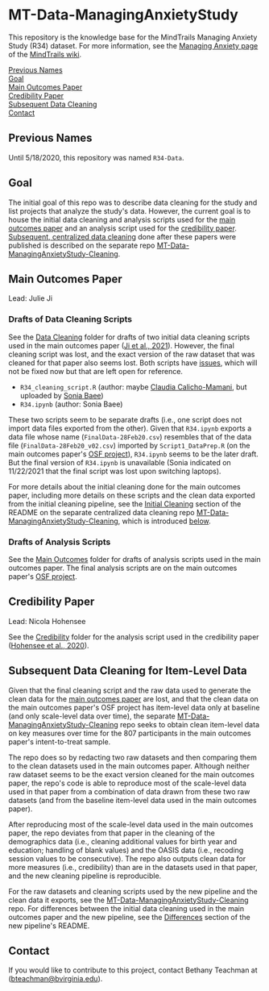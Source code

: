 # MT-Data-ManagingAnxietyStudy

This repository is the knowledge base for the MindTrails Managing Anxiety Study (R34) 
dataset. For more information, see the [Managing Anxiety page][mt-wiki-ma] of the 
[MindTrails wiki][mt-wiki].

[Previous Names](#previous-names)  
[Goal](#goal)  
[Main Outcomes Paper](#main-outcomes-paper)  
[Credibility Paper](#credibility-paper)  
[Subsequent Data Cleaning](#subsequent-data-cleaning)  
[Contact](#contact)

## Previous Names
Until 5/18/2020, this repository was named `R34-Data`.

## Goal
The initial goal of this repo was to describe data cleaning for the study and list 
projects that analyze the study's data. However, the current goal is to house the 
initial data cleaning and analysis scripts used for the 
[main outcomes paper](#main-outcomes-paper) and an analysis script used for the 
[credibility paper](#credibility-paper). 
[Subsequent, centralized data cleaning](#subsequent-data-cleaning-for-item-level-data) 
done after these papers were published is described on the separate repo
[MT-Data-ManagingAnxietyStudy-Cleaning][ma-cleaning-repo].

## Main Outcomes Paper

Lead: Julie Ji

### Drafts of Data Cleaning Scripts

See the [Data Cleaning](./Data%20Cleaning) folder for drafts of two initial data
cleaning scripts used in the main outcomes paper ([Ji et al., 2021][ji-et-al-2021]). 
However, the final cleaning script was lost, and the exact version of the raw dataset 
that was cleaned for that paper also seems lost. Both scripts have [issues](./issues), 
which will not be fixed now but that are left open for reference.

- `R34_cleaning_script.R` (author: maybe [Claudia Calicho-Mamani][claudia], but uploaded 
by [Sonia Baee][sonia])
- `R34.ipynb` (author: Sonia Baee)

These two scripts seem to be separate drafts (i.e., one script does not import data files exported from 
the other). Given that `R34.ipynb` exports a data file whose name (`FinalData-28Feb20.csv`) 
resembles that of the data file (`FinalData-28Feb20_v02.csv`) imported by `Script1_DataPrep.R` 
(on the main outcomes paper's [OSF project][ji-et-al-2021-osf]), `R34.ipynb` seems to be the 
later draft. But the final version of `R34.ipynb` is unavailable (Sonia indicated on 11/22/2021 
that the final script was lost upon switching laptops).

For more details about the initial cleaning done for the main outcomes paper, including more
details on these scripts and the clean data exported from the initial cleaning pipeline, see
the [Initial Cleaning][ma-cleaning-repo-readme-initial-cleaning] section of the README on 
the separate centralized data cleaning repo [MT-Data-ManagingAnxietyStudy-Cleaning][ma-cleaning-repo],
which is introduced [below](#subsequent-data-cleaning-for-item-level-data).

### Drafts of Analysis Scripts

See the [Main Outcomes](./Main%20Outcomes) folder for drafts of analysis scripts
used in the main outcomes paper. The final analysis scripts are on the main outcomes
paper's [OSF project][ji-et-al-2021-osf].

## Credibility Paper

Lead: Nicola Hohensee

See the [Credibility](./Credibility) folder for the analysis script used in the
credibility paper ([Hohensee et al., 2020][hohensee-et-al-2020]).

## Subsequent Data Cleaning for Item-Level Data

Given that the final cleaning script and the raw data used to generate the clean data for the 
[main outcomes paper](#main-outcomes-paper) are lost, and that the clean data on the main outcomes paper's
OSF project has item-level data only at baseline (and only scale-level data over time),
the separate [MT-Data-ManagingAnxietyStudy-Cleaning][ma-cleaning-repo] repo seeks to obtain clean 
item-level data on key measures over time for the 807 participants in the main outcomes paper's
intent-to-treat sample.

The repo does so by redacting two raw datasets and then comparing them to the clean datasets used 
in the main outcomes paper. Although neither raw dataset seems to be the exact version cleaned for 
the main outcomes paper, the repo's code is able to reproduce most of the scale-level data used in 
that paper from a combination of data drawn from these two raw datasets (and from the baseline 
item-level data used in the main outcomes paper).

After reproducing most of the scale-level data used in the main outcomes paper, the repo deviates 
from that paper in the cleaning of the demographics data (i.e., cleaning additional values for birth 
year and education; handling of blank values) and the OASIS data (i.e., recoding session values to be 
consecutive). The repo also outputs clean data for more measures (i.e., credibility) than are in the 
datasets used in that paper, and the new cleaning pipeline is reproducible.

For the raw datasets and cleaning scripts used by the new pipeline and the clean data it exports,
see the [MT-Data-ManagingAnxietyStudy-Cleaning][ma-cleaning-repo] repo. For differences between the initial
data cleaning used in the main outcomes paper and the new pipeline, see the 
[Differences][ma-cleaning-repo-readme-differences] section of the new pipeline's README.

## Contact
If you would like to contribute to this project, contact Bethany Teachman at ([bteachman@bvirginia.edu][bethany-email]).

<!-- Reference links -->

[bethany-email]: mailto:bteachman@virginia.edu
[claudia]: https://github.com/cpc4tz
[hohensee-et-al-2020]: https://doi.org/10.1007/s41347-020-00129-8
[jeremy]: https://github.com/jwe4ec
[ji-et-al-2021]: https://doi.org/10.1016/j.brat.2021.103864
[ji-et-al-2021-osf]: https://osf.io/3b67v
[ma-cleaning-repo]: https://github.com/TeachmanLab/MT-Data-ManagingAnxietyStudy-Cleaning
[ma-cleaning-repo-readme-differences]: https://github.com/TeachmanLab/MT-Data-ManagingAnxietyStudy-Cleaning#differences
[ma-cleaning-repo-readme-initial-cleaning]: https://github.com/TeachmanLab/MT-Data-ManagingAnxietyStudy-Cleaning#initial-cleaning
[mt-wiki]: https://sites.google.com/d/1x5M3ATWCvOFtk9hIX8gprtK367xX-3kk/p/1312N9KMPKyqKHopSHfr0QH_2AlUO2Wgu/edit?pli=1
[mt-wiki-ma]: https://sites.google.com/d/1x5M3ATWCvOFtk9hIX8gprtK367xX-3kk/p/1Vf0wPMhHS5aYQ3mOWQOhVo52JaKrf3or/edit?pli=1
[sonia]: https://github.com/soniabaee